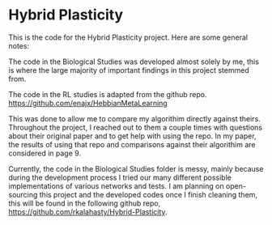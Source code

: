 # Hybrid Plasticity

This is the code for the Hybrid Plasticity project. Here are some general notes:

The code in the Biological Studies was developed almost solely by me, this is where the large majority of important findings in this project
stemmed from. 

The code in the RL studies is adapted from the github repo. https://github.com/enajx/HebbianMetaLearning

This was done to allow me to compare my algorithim directly against theirs. Throughout the project, I reached out to them 
a couple times with questions about their original paper and to get help with using the repo. In my paper, the results of using 
that repo and comparisons against their algorithim are considered in page 9. 

Currently, the code in the Biological Studies folder is messy, mainly because during the development process I tried our many different possible
implementations of various networks and tests. I am planning on open-sourcing this project and the developed codes once I finish cleaning them, 
this will be found in the following github repo, https://github.com/rkalahasty/Hybrid-Plasticity. 
